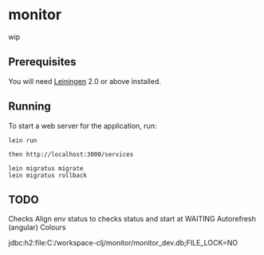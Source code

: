 # monitor

wip

## Prerequisites

You will need [Leiningen][1] 2.0 or above installed.

[1]: https://github.com/technomancy/leiningen

## Running

To start a web server for the application, run:

    lein run
    
    then http://localhost:3000/services
    
    lein migratus migrate
    lein migratus rollback

## TODO

Checks
Align env status to checks status and start at WAITING
Autorefresh (angular)
Colours

jdbc:h2:file:C:/workspace-clj/monitor/monitor_dev.db;FILE_LOCK=NO